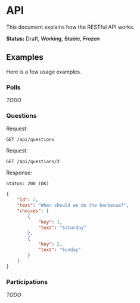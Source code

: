 # API

This document explains how the RESTful API works.

**Status:** Draft, ~~Working~~, ~~Stable~~, ~~Frozen~~

## Examples

Here is a few usage examples.

### Polls

_TODO_

### Questions

Request:

```http
GET /api/questions
```

Request:

```http
GET /api/questions/2
```

Response:

```http
Status: 200 (OK)
```

```json
{
	"id": 2,
	"text": "When should we do the barbecue?",
	"choices": [
		{
			"key": 1,
			"text": "Saturday"
		},
		{
			"key": 2,
			"text": "Sunday"
		}
	]
}
```

### Participations

_TODO_
